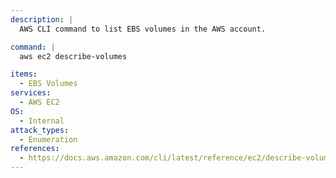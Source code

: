 ```yaml
---
description: |
  AWS CLI command to list EBS volumes in the AWS account.

command: |
  aws ec2 describe-volumes

items:
  - EBS Volumes
services:
  - AWS EC2
OS:
  - Internal
attack_types:
  - Enumeration
references:
  - https://docs.aws.amazon.com/cli/latest/reference/ec2/describe-volumes.html
---
```

